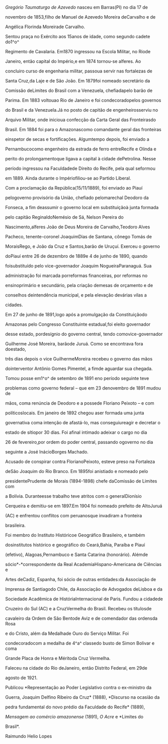 

*Gregório Taumaturgo de Azevedo* nasceu em Barras(PI) no dia 17 de

novembro de 1853,filho de Manuel de Azevedo Moreira deCarvalho e de

Angélica Florinda Moreirade Carvalho.



Sentou praça no Exército aos 15anos de idade, como segundo cadete do1^o^

Regimento de Cavalaria. Em1870 ingressou na Escola Militar, no Riode

Janeiro, então capital do Império,e em 1874 tornou-se alferes. Ao

concluiro curso de engenharia militar, passoua servir nas fortalezas de

Santa Cruz,da Laje e de São João. Em 1879foi nomeado secretário da

Comissão deLimites do Brasil com a Venezuela, chefiadapelo barão de

Parima. Em 1883 voltouao Rio de Janeiro e foi condecoradopelos governos

do Brasil e da Venezuela.Já no posto de capitão de engenheirosserviu no

Arquivo Militar, onde inicioua confecção da Carta Geral das Fronteirasdo

Brasil. Em 1884 foi para o Amazonascomo comandante geral das fronteiras

einspetor de secas e fortificações. Algumtempo depois, foi enviado a

Pernambucocomo engenheiro da estrada de ferro entreRecife e Olinda e

perito do prolongamentoque ligava a capital à cidade dePetrolina. Nesse

período ingressou na Faculdadede Direito do Recife, pela qual seformou

em 1889. Ainda durante o Impériofiliou-se ao Partido Liberal.



Com a proclamação da República(15/11/1889), foi enviado ao Piauí

pelogoverno provisório da União, chefiado pelomarechal Deodoro da

Fonseca, a fim deassumir o governo local em substituiçãoà junta formada

pelo capitão ReginaldoNemésio de Sá, Nelson Pereira do

Nascimento,alferes João de Deus Moreira de Carvalho,Teodoro Alves

Pacheco, tenente-coronel JoaquimDias de Santana, cônego Tomás de

MoraisRego, e João da Cruz e Santos,barão de Uruçuí. Exerceu o governo

doPiauí entre 26 de dezembro de 1889e 4 de junho de 1890, quando

foisubstituído pelo vice-governador Joaquim NogueiraParanaguá. Sua

administração foi marcada porreformas financeiras, por reformas no

ensinoprimário e secundário, pela criação demesas de orçamento e de

conselhos deintendência municipal, e pela elevação devárias vilas a

cidades.



Em 27 de junho de 1891,logo após a promulgação da Constituiçãodo

Amazonas pelo Congresso Constituinte estadual,foi eleito governador

desse estado, pordesígnio do governo central, tendo comovice-governador

Guilherme José Moreira, barãode Juruá. Como se encontrava fora doestado,

três dias depois o vice GuilhermeMoreira recebeu o governo das mãos

dointerventor Antônio Gomes Pimentel, a fimde aguardar sua chegada.

Tomou posse em1^o^ de setembro de 1891 eno período seguinte teve

problemas como governo federal – que em 23 denovembro de 1891 mudou de

mãos, coma renúncia de Deodoro e a possede Floriano Peixoto – e com

políticoslocais. Em janeiro de 1892 chegou aser formada uma junta

governativa coma intenção de afastá-lo, mas conseguiureagir e decretar o

estado de sítiopor 30 dias. Foi afinal intimado adeixar o cargo no dia

26 de fevereiro,por ordem do poder central, passando ogoverno no dia

seguinte a José InácioBorges Machado.



Acusado de conspirar contra FlorianoPeixoto, esteve preso na Fortaleza

deSão Joaquim do Rio Branco. Em 1895foi anistiado e nomeado pelo

presidentePrudente de Morais (1894-1898) chefe daComissão de Limites com

a Bolívia. Duranteesse trabalho teve atritos com o generalDionísio

Cerqueira e demitiu-se em 1897.Em 1904 foi nomeado prefeito de AltoJuruá

(AC) e enfrentou conflitos com peruanosque invadiram a fronteira

brasileira.



Foi membro do Instituto Históricoe Geográfico Brasileiro, e também

dosinstitutos histórico e geográfico do Ceará,Bahia, Paraíba e Piauí

(efetivo), Alagoas,Pernambuco e Santa Catarina (honorário). Alémde

sócio*-*correspondente da Real AcademiaHispano-Americana de Ciências e

Artes deCadiz, Espanha, foi sócio de outras entidades:da Associação de

Imprensa de Santiagodo Chile, da Associação de Advogados deLisboa e da

Sociedade Acadêmica de HistóriaInternacional de Paris. Fundou a cidadede

Cruzeiro do Sul (AC) e a CruzVermelha do Brasil. Recebeu os títulosde

cavaleiro da Ordem de São Bentode Aviz e de comendador das ordensda Rosa

e do Cristo, além da Medalhade Ouro do Serviço Militar. Foi

condecoradocom a medalha de 4^a^ classedo busto de Simon Bolivar e coma

Grande Placa de Honra e Méritoda Cruz Vermelha.



Faleceu na cidade do Rio deJaneiro, então Distrito Federal, em 29de

agosto de 1921.



Publicou *Representação ao Poder Legislativo contra o ex-ministro da

Guerra, Joaquim Delfino Ribeiro da Cruz* (1888), *Discurso na ocasião da

pedra fundamental do novo prédio da Faculdade do Recife* (1889),

*Mensagem ao comércio amazonense* (1891), *O Acre* e *Limites do

Brasil*.



Raimundo Helio Lopes



